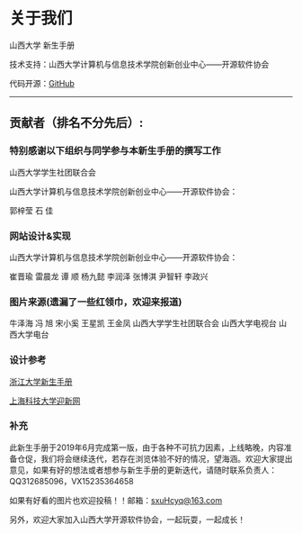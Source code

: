 # 关于我们

山西大学  新生手册

技术支持：山西大学计算机与信息技术学院创新创业中心——开源软件协会

代码开源：[GitHub](https://github.com/SXUOSA/fresh_sxu/tree/91)

------

 

## 贡献者（排名不分先后）:

 

### 特别感谢以下组织与同学参与本新生手册的撰写工作

山西大学学生社团联合会    

山西大学计算机与信息技术学院创新创业中心——开源软件协会：

郭梓莹    石  佳

 

### 网站设计&实现

山西大学计算机与信息技术学院创新创业中心——开源软件协会：

崔晋瑜	雷晨龙	谭   顺	杨九懿	李润泽	张博淇	尹智轩	李政兴

 

### 图片来源(遗漏了一些红领巾，欢迎来报道)

牛泽海    冯  旭    宋小奚    王星凯    王金凤    山西大学学生社团联合会    山西大学电视台    山西大学电台

 

### 设计参考

[浙江大学新生手册](http://www.qsc.zju.edu.cn/freshman/)

[上海科技大学迎新网](http://life.shanghaitech.edu.cn/fresh/)

 

### 补充

此新生手册于2019年6月完成第一版，由于各种不可抗力因素，上线略晚，内容准备仓促，我们将会继续迭代，若存在浏览体验不好的情况，望海涵。欢迎大家提出意见，如果有好的想法或者想参与新生手册的更新迭代，请随时联系负责人：QQ312685096，VX15235364658

如果有好看的图片也欢迎投稿！！邮箱：sxuHcyq@163.com

另外，欢迎大家加入山西大学开源软件协会，一起玩耍，一起成长！